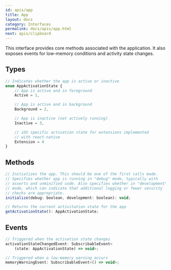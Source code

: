 ```yaml
---
id: apis/app
title: App
layout: docs
category: Interfaces
permalink: docs/apis/app.html
next: apis/clipboard
---
```


This interface provides core methods associated with the application. It also exposes events for low-memory conditions and activity state changes.

## Types
``` javascript
// Indicates whether the app is active or inactive
enum AppActivationState {
    // App is active and in foreground
    Active = 1,

    // App is active and in background
    Background = 2,

    // App is inactive (not actively running)
    Inactive = 3,

    // iOS specific activation state for extensions implemented
    // with react-native
    Extension = 4
}
```

## Methods
``` javascript
// Initializes the app. This should be one of the first calls made.
// Specifies whether app is running in "debug" mode, typically with
// asserts and unminified code. Also specifies whether in "development"
// mode, which can indicate that additional logging or fewer security
// checks are appropriate.
initialize(debug: boolean, development: boolean): void;

// Returns the current activitation state for the app
getActivationState(): AppActivationState;
```

## Events
``` javascript
// Triggered when the activation state changes
activationStateChangedEvent: SubscribableEvent<
    (state: AppActivationState) => void>;

// Triggered when a low-memory warning occurs
memoryWarningEvent: SubscribableEvent<() => void>;
```
